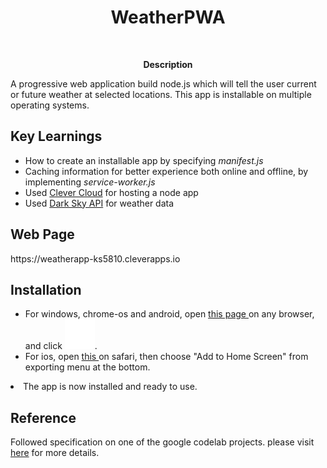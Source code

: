 <h1 align="center">WeatherPWA</h1>
<br>
<p align="center"><strong>Description</strong>
<p>A progressive web application build node.js which will tell the user current
 or future weather at selected locations. This app is installable on
 multiple operating systems.</p>
<h2>Key Learnings</h2>
<ul>
<li>How to create an installable app by specifying <i>manifest.js</i></li>
<li>Caching information for better experience both online and offline, by
 implementing <i>service-worker.js</i>
</li>
<li>Used <a href="https://www.clever-cloud.com/en/">Clever Cloud</a> for
 hosting a node app</li>
<li>Used <a href="https://darksky.net/dev">Dark Sky API</a> for weather data
</li>
</ul>

<h2>Web Page</h2>
https://weatherapp-ks5810.cleverapps.io

<h2>Installation</h2>
<ul>
<li>
    For windows, chrome-os and android, open <a href="https://weatherapp-ks5810.cleverapps.io"> this page </a> on any browser, and click <img src
    ="./public/images/install.svg" alt="install icon">.
</li>
<li>
        For ios, open <a href="https://weatherapp-ks5810.cleverapps.io">this
        </a> on safari, then
        choose "Add to Home Screen" from exporting menu at
        the bottom.
</li>
</ul>
<li>The app is now installed and ready to use.</li>

<h2>Reference</h2>     
<p>Followed specification on one of the google codelab projects. please visit <a
     href="http://www.compsci.hunter.cuny.edu/~sweiss/course_materials/csci335/assignments_s19/project1.pdf">
     here</a> for more details.</p>
